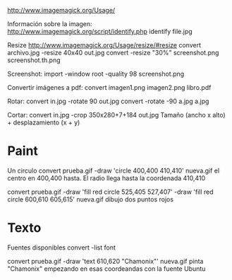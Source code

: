 http://www.imagemagick.org/Usage/

Información sobre la imagen:
http://www.imagemagick.org/script/identify.php
identify file.jpg


Resize
http://www.imagemagick.org/Usage/resize/#resize
convert archivo.jpg -resize 40x40 out.jpg
convert -resize "30%" screenshot.png screenshot.th.png

Screenshot:
import -window root -quality 98 screenshot.png

Convertir imágenes a pdf:
convert imagen1.png imagen2.png libro.pdf

Rotar:
convert in.jpg -rotate 90 out.jpg
convert -rotate -90 a.jpg a.jpg

Cortar:
convert in.jpg -crop 350x280+7+184 out.jpg
  Tamaño (ancho x alto) + desplazamiento (x + y)


# Paint
Un circulo
convert prueba.gif -draw 'circle 400,400 410,410' nueva.gif
  el centro en 400,400 hasta. El radio llega hasta la coordenada 410,410

convert prueba.gif -draw 'fill red circle 525,405 527,407' -draw 'fill red circle 600,610 605,615' nueva.gif
  dibujo dos puntos rojos

# Texto
Fuentes disponibles
convert -list font

convert prueba.gif -draw 'text 610,620 "Chamonix"' nueva.gif
  pinta "Chamonix" empezando en esas coordeandas con la fuente Ubuntu
